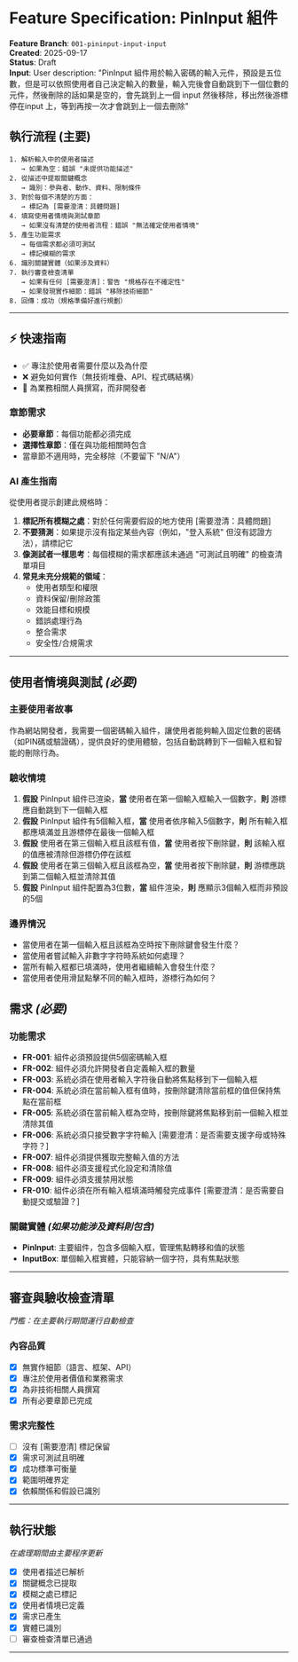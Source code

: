 # Feature Specification: PinInput 組件

**Feature Branch**: `001-pininput-input-input`  
**Created**: 2025-09-17  
**Status**: Draft  
**Input**: User description: "PinInput 組件用於輸入密碼的輸入元件，預設是五位數，但是可以依照使用者自己決定輸入的數量，輸入完後會自動跳到下一個位數的元件，然後刪除的話如果是空的，會先跳到上一個 input 然後移除，移出然後游標停在input 上，等到再按一次才會跳到上一個去刪除"

## 執行流程 (主要)
```
1. 解析輸入中的使用者描述
   → 如果為空：錯誤 "未提供功能描述"
2. 從描述中提取關鍵概念
   → 識別：參與者、動作、資料、限制條件
3. 對於每個不清楚的方面：
   → 標記為 [需要澄清：具體問題]
4. 填寫使用者情境與測試章節
   → 如果沒有清楚的使用者流程：錯誤 "無法確定使用者情境"
5. 產生功能需求
   → 每個需求都必須可測試
   → 標記模糊的需求
6. 識別關鍵實體（如果涉及資料）
7. 執行審查檢查清單
   → 如果有任何 [需要澄清]：警告 "規格存在不確定性"
   → 如果發現實作細節：錯誤 "移除技術細節"
8. 回傳：成功（規格準備好進行規劃）
```

---

## ⚡ 快速指南
- ✅ 專注於使用者需要什麼以及為什麼
- ❌ 避免如何實作（無技術堆疊、API、程式碼結構）
- 👥 為業務相關人員撰寫，而非開發者

### 章節需求
- **必要章節**：每個功能都必須完成
- **選擇性章節**：僅在與功能相關時包含
- 當章節不適用時，完全移除（不要留下 "N/A"）

### AI 產生指南
從使用者提示創建此規格時：
1. **標記所有模糊之處**：對於任何需要假設的地方使用 [需要澄清：具體問題]
2. **不要猜測**：如果提示沒有指定某些內容（例如，"登入系統" 但沒有認證方法），請標記它
3. **像測試者一樣思考**：每個模糊的需求都應該未通過 "可測試且明確" 的檢查清單項目
4. **常見未充分規範的領域**：
   - 使用者類型和權限
   - 資料保留/刪除政策
   - 效能目標和規模
   - 錯誤處理行為
   - 整合需求
   - 安全性/合規需求

---

## 使用者情境與測試 *(必要)*

### 主要使用者故事
作為網站開發者，我需要一個密碼輸入組件，讓使用者能夠輸入固定位數的密碼（如PIN碼或驗證碼），提供良好的使用體驗，包括自動跳轉到下一個輸入框和智能的刪除行為。

### 驗收情境
1. **假設** PinInput 組件已渲染，**當** 使用者在第一個輸入框輸入一個數字，**則** 游標應自動跳到下一個輸入框
2. **假設** PinInput 組件有5個輸入框，**當** 使用者依序輸入5個數字，**則** 所有輸入框都應填滿並且游標停在最後一個輸入框
3. **假設** 使用者在第三個輸入框且該框有值，**當** 使用者按下刪除鍵，**則** 該輸入框的值應被清除但游標仍停在該框
4. **假設** 使用者在第三個輸入框且該框為空，**當** 使用者按下刪除鍵，**則** 游標應跳到第二個輸入框並清除其值
5. **假設** PinInput 組件配置為3位數，**當** 組件渲染，**則** 應顯示3個輸入框而非預設的5個

### 邊界情況
- 當使用者在第一個輸入框且該框為空時按下刪除鍵會發生什麼？
- 當使用者嘗試輸入非數字字符時系統如何處理？
- 當所有輸入框都已填滿時，使用者繼續輸入會發生什麼？
- 當使用者使用滑鼠點擊不同的輸入框時，游標行為如何？

## 需求 *(必要)*

### 功能需求
- **FR-001**: 組件必須預設提供5個密碼輸入框
- **FR-002**: 組件必須允許開發者自定義輸入框的數量
- **FR-003**: 系統必須在使用者輸入字符後自動將焦點移到下一個輸入框
- **FR-004**: 系統必須在當前輸入框有值時，按刪除鍵清除當前框的值但保持焦點在當前框
- **FR-005**: 系統必須在當前輸入框為空時，按刪除鍵將焦點移到前一個輸入框並清除其值
- **FR-006**: 系統必須只接受數字字符輸入 [需要澄清：是否需要支援字母或特殊字符？]
- **FR-007**: 組件必須提供獲取完整輸入值的方法
- **FR-008**: 組件必須支援程式化設定和清除值
- **FR-009**: 組件必須支援禁用狀態
- **FR-010**: 組件必須在所有輸入框填滿時觸發完成事件 [需要澄清：是否需要自動提交或驗證？]

### 關鍵實體 *(如果功能涉及資料則包含)*
- **PinInput**: 主要組件，包含多個輸入框，管理焦點轉移和值的狀態
- **InputBox**: 單個輸入框實體，只能容納一個字符，具有焦點狀態

---

## 審查與驗收檢查清單
*門檻：在主要執行期間運行自動檢查*

### 內容品質
- [x] 無實作細節（語言、框架、API）
- [x] 專注於使用者價值和業務需求
- [x] 為非技術相關人員撰寫
- [x] 所有必要章節已完成

### 需求完整性
- [ ] 沒有 [需要澄清] 標記保留
- [x] 需求可測試且明確
- [x] 成功標準可衡量
- [x] 範圍明確界定
- [x] 依賴關係和假設已識別

---

## 執行狀態
*在處理期間由主要程序更新*

- [x] 使用者描述已解析
- [x] 關鍵概念已提取
- [x] 模糊之處已標記
- [x] 使用者情境已定義
- [x] 需求已產生
- [x] 實體已識別
- [ ] 審查檢查清單已通過

---
